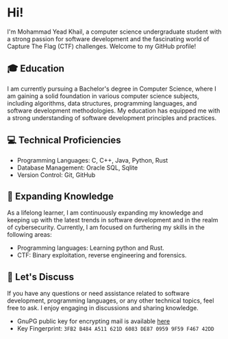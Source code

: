 
<!--
**yeadkhail/yeadkhail** is a ✨ _special_ ✨ repository because its `README.md` (this file) appears on your GitHub profile.

Here are some ideas to get you started:

- 🔭 I’m currently working on ...
- 🌱 I’m currently learning ...
- 👯 I’m looking to collaborate on ...
- 🤔 I’m looking for help with ...
- 💬 Ask me about ...
- 📫 How to reach me: ...
- 😄 Pronouns: ...
- ⚡ Fun fact: ...
-->
# Hi!

I'm Mohammad Yead Khail, a computer science undergraduate student with a strong passion for software development and the fascinating world of Capture The Flag (CTF) challenges. Welcome to my GitHub profile!

## 🎓 Education

I am currently pursuing a Bachelor's degree in Computer Science, where I am gaining a solid foundation in various computer science subjects, including algorithms, data structures, programming languages, and software development methodologies. My education has equipped me with a strong understanding of software development principles and practices.
<!--
## 🔭 Current Projects

Apart from my academic pursuits, I actively engage in software development projects to further enhance my skills and broaden my horizons. Here are a few of my current projects:

- [Project 1](link): Briefly describe project 1 related to software development.
- [Project 2](link): Briefly describe project 2 related to software development.
- [Project 3](link): Briefly describe project 3 related to software development.
-->
## 💻 Technical Proficiencies
<!--
I am well-versed in a variety of programming languages, tools, and technologies used in software development. Some of the key areas of my expertise include:
-->
- Programming Languages: C, C++, Java, Python, Rust
- Database Management: Oracle SQL, Sqlite
- Version Control: Git, GitHub

## 🌱 Expanding Knowledge

As a lifelong learner, I am continuously expanding my knowledge and keeping up with the latest trends in software development and in the realm of cybersecurity. Currently, I am focused on furthering my skills in the following areas:

- Programming languages: Learning python and Rust.
- CTF: Binary exploitation, reverse engineering and forensics.
<!--
## 👯 Collaboration Opportunities

I am always excited about collaborating with fellow software enthusiasts on interesting projects or contributing to open-source repositories. If you have any exciting ideas or opportunities for collaboration, feel free to reach out!
-->
## 💬 Let's Discuss

If you have any questions or need assistance related to software development, programming languages, or any other technical topics, feel free to ask. I enjoy engaging in discussions and sharing knowledge.
<!--
## 📫 How to Reach Me

You can reach me via email at [your.email@example.com](mailto:your.email@example.com) or connect with me on [LinkedIn](https://www.linkedin.com/in/your-profile/). I am eager to connect with like-minded individuals and explore new software development opportunities.
-->
- GnuPG public key for encrypting mail is available [here](https://gist.github.com/yeadkhail/5f3f47da4e1d20664eecfb4023201414)
- Key Fingerprint: `3FB2 B484 A511 621D 6083 DE87 0959 9F59 F467 42DD`
